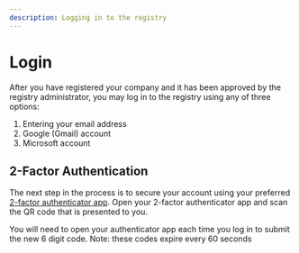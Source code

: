 ```yaml
---
description: Logging in to the registry
---
```


# Login

After you have registered your company and it has been approved by the registry administrator, you may log in to the registry using any of three options:

1. Entering your email address
2. Google (Gmail) account
3. Microsoft account

## 2-Factor Authentication

The next step in the process is to secure your account using your preferred [2-factor authenticator app](https://www.pcmag.com/picks/the-best-authenticator-apps). Open your 2-factor authenticator app and scan the QR code that is presented to you.

You will need to open your authenticator app each time you log in to submit the new 6 digit code. Note: these codes expire every 60 seconds

